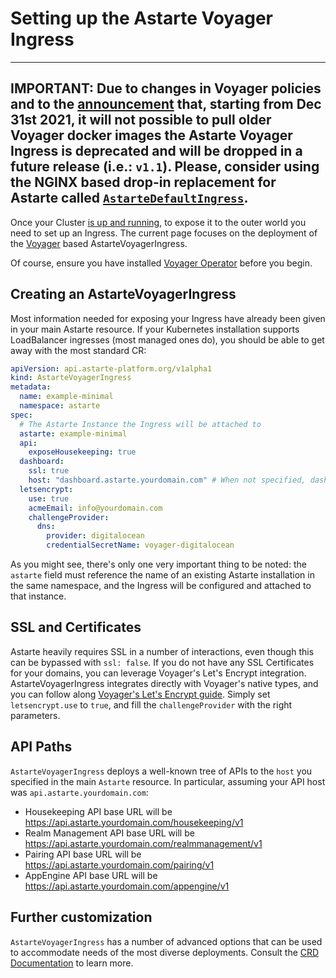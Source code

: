 # Setting up the Astarte Voyager Ingress

---
**IMPORTANT**: Due to changes in Voyager policies and to the
[announcement](https://blog.byte.builders/post/voyager-v2021.09.15/) that, starting from Dec 31st
2021, it will not possible to pull older Voyager docker images the Astarte Voyager Ingress is
deprecated and will be dropped in a future release (i.e.: `v1.1`). Please, consider using the NGINX
based drop-in replacement for Astarte called
[`AstarteDefaultIngress`](064-setup_astartedefaultingress.html).
---

Once your Cluster [is up and running](060-setup_cluster.html), to expose it to the outer world you
need to set up an Ingress. The current page focuses on the deployment of the
[Voyager](https://github.com/appscode/voyager) based AstarteVoyagerIngress. 

Of course, ensure you have installed [Voyager
Operator](https://voyagermesh.com/docs/v12.0.0/setup/install) before you begin.

## Creating an AstarteVoyagerIngress

Most information needed for exposing your Ingress have already been given in your main Astarte
resource. If your Kubernetes installation supports LoadBalancer ingresses (most managed ones do),
you should be able to get away with the most standard CR:

```yaml
apiVersion: api.astarte-platform.org/v1alpha1
kind: AstarteVoyagerIngress
metadata:
  name: example-minimal
  namespace: astarte
spec:
  # The Astarte Instance the Ingress will be attached to
  astarte: example-minimal
  api:
    exposeHousekeeping: true
  dashboard:
    ssl: true
    host: "dashboard.astarte.yourdomain.com" # When not specified, dashboard will be deployed in /dashboard in the API host.
  letsencrypt:
    use: true
    acmeEmail: info@yourdomain.com
    challengeProvider:
      dns:
        provider: digitalocean
        credentialSecretName: voyager-digitalocean
```

As you might see, there's only one very important thing to be noted: the `astarte` field must reference the name of an
existing Astarte installation in the same namespace, and the Ingress will be configured and attached to that instance.

## SSL and Certificates

Astarte heavily requires SSL in a number of interactions, even though this can be bypassed with `ssl: false`. If you
do not have any SSL Certificates for your domains, you can leverage Voyager's Let's Encrypt integration.
AstarteVoyagerIngress integrates directly with Voyager's native types, and you can follow along
[Voyager's Let's Encrypt guide](https://github.com/appscode/voyager/tree/master/docs/guides/certificate).
Simply set `letsencrypt.use` to `true`, and fill the `challengeProvider` with the right parameters.

## API Paths

`AstarteVoyagerIngress` deploys a well-known tree of APIs to the `host` you specified in the main `Astarte` resource.
In particular, assuming your API host was `api.astarte.yourdomain.com`:

* Housekeeping API base URL will be https://api.astarte.yourdomain.com/housekeeping/v1
* Realm Management API base URL will be https://api.astarte.yourdomain.com/realmmanagement/v1
* Pairing API base URL will be https://api.astarte.yourdomain.com/pairing/v1
* AppEngine API base URL will be https://api.astarte.yourdomain.com/appengine/v1

## Further customization

`AstarteVoyagerIngress` has a number of advanced options that can be used to accommodate needs of the most diverse
deployments. Consult the [CRD
Documentation](https://docs.astarte-platform.org/snapshot/astarte-kubernetes-operator/) to learn
more.
